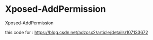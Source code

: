 # Xposed-AddPermission
Xposed-AddPermission

this code for : https://blog.csdn.net/adzcsx2/article/details/107133672